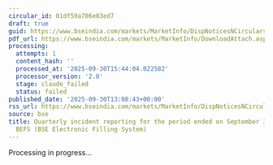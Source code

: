 ```yaml
---
circular_id: 01df59a706e83ed7
draft: true
guid: https://www.bseindia.com/markets/MarketInfo/DispNoticesNCirculars.aspx?Noticeid={8E5F3A86-1D4B-47EC-AAF6-A78C1F1CDE0C}&noticeno=20250930-56&dt=09/30/2025&icount=56&totcount=104&flag=0
pdf_url: https://www.bseindia.com/markets/MarketInfo/DownloadAttach.aspx?id=20250930-56&attachedId=abb7f2ea-0ccb-4dcf-b9c4-24cbadb08a04
processing:
  attempts: 1
  content_hash: ''
  processed_at: '2025-09-30T15:44:04.022582'
  processor_version: '2.0'
  stage: claude_failed
  status: failed
published_date: '2025-09-30T13:08:43+00:00'
rss_url: https://www.bseindia.com/markets/MarketInfo/DispNoticesNCirculars.aspx?Noticeid={8E5F3A86-1D4B-47EC-AAF6-A78C1F1CDE0C}&noticeno=20250930-56&dt=09/30/2025&icount=56&totcount=104&flag=0
source: bse
title: Quarterly incident reporting for the period ended on September 30, 2025, through
  BEFS (BSE Electronic Filling System)
---
```


Processing in progress...